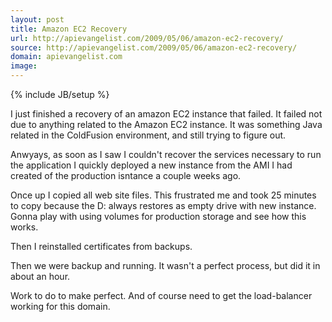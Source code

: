 ```yaml
---
layout: post
title: Amazon EC2 Recovery
url: http://apievangelist.com/2009/05/06/amazon-ec2-recovery/
source: http://apievangelist.com/2009/05/06/amazon-ec2-recovery/
domain: apievangelist.com
image: 
---
```

{% include JB/setup %}<p>I just finished a recovery of an amazon EC2 instance that failed. It failed not due to anything related to the Amazon EC2 instance. It was something Java related in the ColdFusion environment, and still trying to figure out.<p></p>
Anwyays, as soon as I saw I couldn't recover the services necessary to run the application I quickly deployed a new instance from the AMI I had created of the production isntance a couple weeks ago.<p></p>
Once up I copied all web site files. This frustrated me and took 25 minutes to copy because the D: always restores as empty drive with new instance. Gonna play with using volumes for production storage and see how this works.<p></p>
Then I reinstalled certificates from backups.<p></p>
Then we were backup and running. It wasn't a perfect process, but did it in about an hour.<p></p>
Work to do to make perfect. And of course need to get the load-balancer working for this domain.</p>
